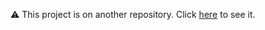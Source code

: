 ⚠ This project is on another repository. Click [here](https://github.com/dreisss/controlApp) to see it.
